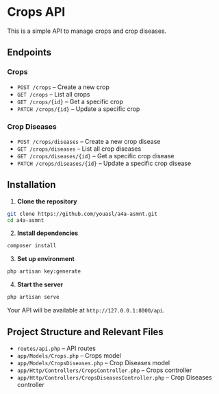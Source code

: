 # Crops API

This is a simple API to manage crops and crop diseases.

## Endpoints

### Crops

* `POST /crops` – Create a new crop
* `GET /crops` – List all crops
* `GET /crops/{id}` – Get a specific crop
* `PATCH /crops/{id}` – Update a specific crop

### Crop Diseases

* `POST /crops/diseases` – Create a new crop disease
* `GET /crops/diseases` – List all crop diseases
* `GET /crops/diseases/{id}` – Get a specific crop disease
* `PATCH /crops/diseases/{id}` – Update a specific crop disease

## Installation

1. **Clone the repository**

```bash
git clone https://github.com/youasl/a4a-asmnt.git
cd a4a-asmnt
```

2. **Install dependencies**

```bash
composer install
```

3. **Set up environment**

```bash
php artisan key:generate
```

4. **Start the server**

```bash
php artisan serve
```

Your API will be available at `http://127.0.0.1:8000/api`.

## Project Structure and Relevant Files

* `routes/api.php` – API routes
* `app/Models/Crops.php` – Crops model
* `app/Models/CropsDiseases.php` – Crop Diseases model
* `app/Http/Controllers/CropsController.php` – Crops controller
* `app/Http/Controllers/CropsDiseasesController.php` – Crop Diseases controller
